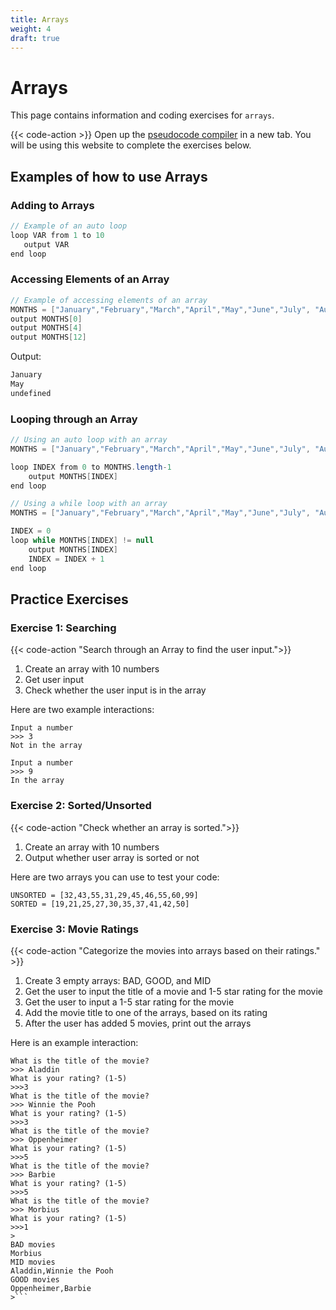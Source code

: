 ```yaml
---
title: Arrays
weight: 4
draft: true
---
```

# Arrays

This page contains information and coding exercises for `arrays`.

{{< code-action >}} Open up the [pseudocode compiler](http://ibcomp.fis.edu/pseudocode/pcode.html) in a new tab. You will be using this website to complete the exercises below.


## Examples of how to use Arrays

### Adding to Arrays
```java
// Example of an auto loop
loop VAR from 1 to 10
   output VAR
end loop
```


### Accessing Elements of an Array
```java
// Example of accessing elements of an array
MONTHS = ["January","February","March","April","May","June","July", "August", "September","October","November","December"]
output MONTHS[0]
output MONTHS[4]
output MONTHS[12]
```

Output:

```java
January
May
undefined
```
### Looping through an Array

```java
// Using an auto loop with an array
MONTHS = ["January","February","March","April","May","June","July", "August", "September","October","November","December"]

loop INDEX from 0 to MONTHS.length-1
    output MONTHS[INDEX]
end loop
```

```java
// Using a while loop with an array
MONTHS = ["January","February","March","April","May","June","July", "August", "September","October","November","December"]

INDEX = 0
loop while MONTHS[INDEX] != null
    output MONTHS[INDEX]
    INDEX = INDEX + 1
end loop
```

## Practice Exercises


### Exercise 1: Searching

{{< code-action "Search through an Array to find the user input.">}} 
  1. Create an array with 10 numbers
  2. Get user input
  3. Check whether the user input is in the array

Here are two example interactions:

```shell
Input a number
>>> 3
Not in the array
```

```shell
Input a number
>>> 9
In the array
```

### Exercise 2: Sorted/Unsorted

{{< code-action "Check whether an array is sorted.">}} 
1. Create an array with 10 numbers
2. Output whether user array is sorted or not 

Here are two arrays you can use to test your code:
```shell
UNSORTED = [32,43,55,31,29,45,46,55,60,99]
SORTED = [19,21,25,27,30,35,37,41,42,50]
```

### Exercise 3: Movie Ratings

{{< code-action "Categorize the movies into arrays based on their ratings." >}} 
  1. Create 3 empty arrays: BAD, GOOD, and MID
  2. Get the user to input the title of a movie and 1-5 star rating for the movie
  3. Get the user to input a 1-5 star rating for the movie
  4. Add the movie title to one of the arrays, based on its rating
  5. After the user has added 5 movies, print out the arrays

Here is an example interaction:
```shell
What is the title of the movie?
>>> Aladdin
What is your rating? (1-5)
>>>3
What is the title of the movie?
>>> Winnie the Pooh
What is your rating? (1-5)
>>>3
What is the title of the movie?
>>> Oppenheimer
What is your rating? (1-5)
>>>5
What is the title of the movie?
>>> Barbie
What is your rating? (1-5)
>>>5
What is the title of the movie?
>>> Morbius
What is your rating? (1-5)
>>>1
>
BAD movies 
Morbius
MID movies
Aladdin,Winnie the Pooh
GOOD movies
Oppenheimer,Barbie
>```
